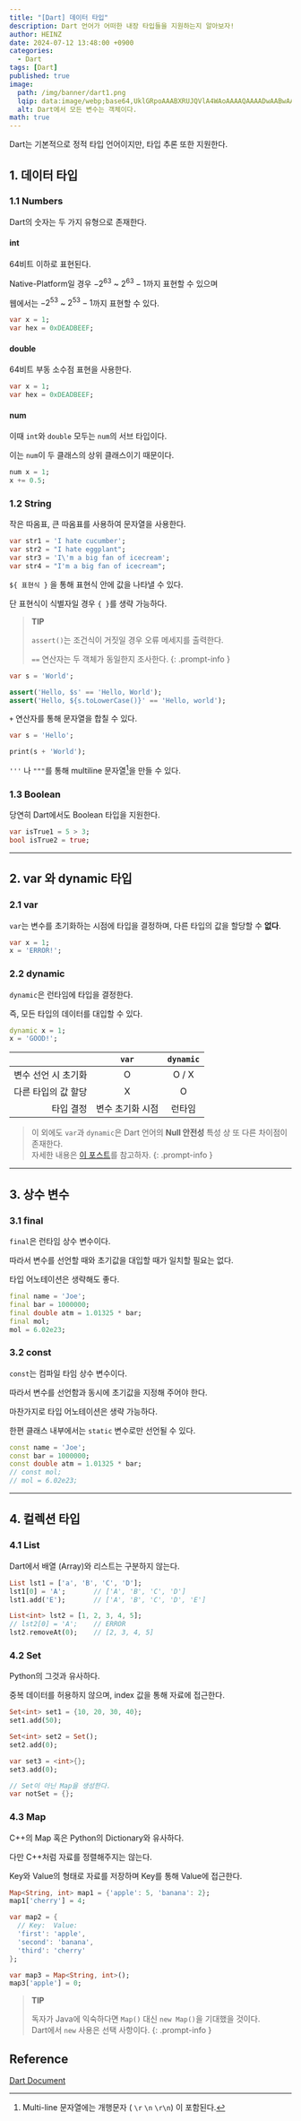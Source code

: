 ```yaml
---
title: "[Dart] 데이터 타입"
description: Dart 언어가 어떠한 내장 타입들을 지원하는지 알아보자!
author: HEINZ
date: 2024-07-12 13:48:00 +0900
categories:
  - Dart
tags: [Dart]
published: true
image:
  path: /img/banner/dart1.png
  lqip: data:image/webp;base64,UklGRpoAAABXRUJQVlA4WAoAAAAQAAAADwAABwAAQUxQSDIAAAARL0AmbZurmr57yyIiqE8oiG0bejIYEQTgqiDA9vqnsUSI6H+oAERp2HZ65qP/VIAWAFZQOCBCAAAA8AEAnQEqEAAIAAVAfCWkAALp8sF8rgRgAP7o9FDvMCkMde9PK7euH5M1m6VWoDXf2FkP3BqV0ZYbO6NA/VFIAAAA
  alt: Dart에서 모든 변수는 객체이다.
math: true
---
```


[Dart Document]: https://dart.dev/language/built-in-types
[이 포스트]: /posts/dart2

Dart는 기본적으로 정적 타입 언어이지만, 타입 추론 또한 지원한다.

## 1. 데이터 타입

### 1.1 Numbers

Dart의 숫자는 두 가지 유형으로 존재한다.

#### int

64비트 이하로 표현된다.

Native-Platform일 경우 $-2^{63}$ ~ $2^{63} - 1$까지 표현할 수 있으며

웹에서는 $-2^{53}$ ~ $2^{53} - 1$까지 표현할 수 있다.

```dart
var x = 1;
var hex = 0xDEADBEEF;
```

#### double

64비트 부동 소수점 표현을 사용한다.

```dart
var x = 1;
var hex = 0xDEADBEEF;
```

#### num

이때 `int`와 `double` 모두는 `num`의 서브 타입이다.

이는 `num`이 두 클래스의 상위 클래스이기 때문이다.

```dart
num x = 1;
x += 0.5;
```

### 1.2 String

작은 따옴표, 큰 따옴표를 사용하여 문자열을 사용한다.

```dart
var str1 = 'I hate cucumber';
var str2 = "I hate eggplant";
var str3 = 'I\'m a big fan of icecream';
var str4 = "I'm a big fan of icecream";
```

`${ 표현식 }` 을 통해 표현식 안에 값을 나타낼 수 있다.

단 표현식이 식별자일 경우 `{ }`를 생략 가능하다.

<!-- markdownlint-capture -->
<!-- markdownlint-disable -->
> **TIP**
> 
> `assert()`는 조건식이 거짓일 경우 오류 메세지를 출력한다.
> 
> `==` 연산자는 두 객체가 동일한지 조사한다.
{: .prompt-info }
<!-- markdownlint-restore -->

```dart
var s = 'World';

assert('Hello, $s' == 'Hello, World');
assert('Hello, ${s.toLowerCase()}' == 'Hello, world');
```

`+` 연산자를 통해 문자열을 합칠 수 있다.

```dart
var s = 'Hello';

print(s + 'World');
```

`'''` 나 `"""`를 통해 multiline 문자열[^multiln]을 만들 수 있다.

### 1.3 Boolean

당연히 Dart에서도 Boolean 타입을 지원한다.

```dart
var isTrue1 = 5 > 3;
bool isTrue2 = true;
```

---

## 2. var 와 dynamic 타입

### 2.1 var

`var`는 변수를 초기화하는 시점에 타입을 결정하며, 다른 타입의 값을 할당할 수 **없다**.

```dart
var x = 1;
x = 'ERROR!';
```

### 2.2 dynamic

`dynamic`은 런타임에 타입을 결정한다.

즉, 모든 타입의 데이터를 대입할 수 있다.

```dart
dynamic x = 1;
x = 'GOOD!';
```

|             |   `var`   | `dynamic` |
| ----------: | :-------: | :-------: |
| 변수 선언 시 초기화 |     O     |   O / X   |
| 다른 타입의 값 할당 |     X     |     O     |
|       타입 결정 | 변수 초기화 시점 |    런타임    |

<!-- markdownlint-capture -->
<!-- markdownlint-disable -->
> 이 외에도 `var`과 `dynamic`은 Dart 언어의 **Null 안전성** 특성 상 또 다른 차이점이 존재한다.
> <br/>자세한 내용은 [이 포스트]를 참고하자.
{: .prompt-info }
<!-- markdownlint-restore -->




---

## 3. 상수 변수

### 3.1 final

`final`은 런타임 상수 변수이다.

따라서 변수를 선언할 때와 초기값을 대입할 때가 일치할 필요는 없다.

타입 어노테이션은 생략해도 좋다.

```dart
final name = 'Joe';
final bar = 1000000;
final double atm = 1.01325 * bar;
final mol;
mol = 6.02e23;
```

### 3.2 const

`const`는 컴파일 타임 상수 변수이다.

따라서 변수를 선언함과 동시에 초기값을 지정해 주어야 한다.

마찬가지로 타입 어노테이션은 생략 가능하다.

한편 클래스 내부에서는 `static` 변수로만 선언될 수 있다.

```dart
const name = 'Joe';
const bar = 1000000;
const double atm = 1.01325 * bar;
// const mol;
// mol = 6.02e23;
```

---

## 4. 컬렉션 타입

### 4.1 List

Dart에서 배열 (Array)와 리스트는 구분하지 않는다.

```dart
List lst1 = ['a', 'B', 'C', 'D'];
lst1[0] = 'A';       // ['A', 'B', 'C', 'D']
lst1.add('E');       // ['A', 'B', 'C', 'D', 'E']

List<int> lst2 = [1, 2, 3, 4, 5];
// lst2[0] = 'A';    // ERROR
lst2.removeAt(0);    // [2, 3, 4, 5]
```

### 4.2 Set

Python의 그것과 유사하다.

중복 데이터를 허용하지 않으며, index 값을 통해 자료에 접근한다.

```dart
Set<int> set1 = {10, 20, 30, 40};
set1.add(50);

Set<int> set2 = Set();
set2.add(0);

var set3 = <int>{};
set3.add(0);

// Set이 아닌 Map을 생성한다.
var notSet = {};
```


### 4.3 Map

C++의 Map 혹은 Python의 Dictionary와 유사하다.

다만 C++처럼 자료를 정렬해주지는 않는다.

Key와 Value의 형태로 자료를 저장하며 Key를 통해 Value에 접근한다.

```dart
Map<String, int> map1 = {'apple': 5, 'banana': 2};
map1['cherry'] = 4;

var map2 = {
  // Key:  Value:
  'first': 'apple',
  'second': 'banana',
  'third': 'cherry'
};

var map3 = Map<String, int>();
map3['apple'] = 0;
```

<!-- markdownlint-capture -->
<!-- markdownlint-disable -->
> **TIP**
> 
> 독자가 Java에 익숙하다면 `Map()` 대신 `new Map()`을 기대했을 것이다.
> <br/>Dart에서 `new` 사용은 선택 사항이다.
{: .prompt-info }
<!-- markdownlint-restore -->

## Reference

[Dart Document]

[^multiln]: Multi-line 문자열에는 개행문자 ( `\r` `\n` `\r\n`) 이 포함된다.
